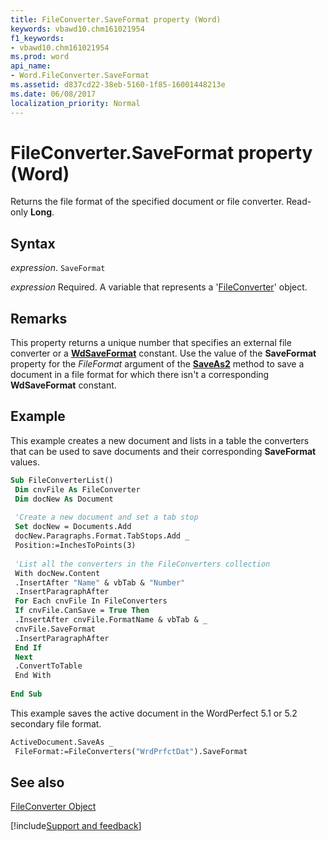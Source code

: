 ```yaml
---
title: FileConverter.SaveFormat property (Word)
keywords: vbawd10.chm161021954
f1_keywords:
- vbawd10.chm161021954
ms.prod: word
api_name:
- Word.FileConverter.SaveFormat
ms.assetid: d837cd22-38eb-5160-1f85-16001448213e
ms.date: 06/08/2017
localization_priority: Normal
---
```



# FileConverter.SaveFormat property (Word)

Returns the file format of the specified document or file converter. Read-only  **Long**.


## Syntax

_expression_. `SaveFormat`

_expression_ Required. A variable that represents a '[FileConverter](Word.FileConverter.md)' object.


## Remarks

This property returns a unique number that specifies an external file converter or a  **[WdSaveFormat](Word.WdSaveFormat.md)** constant. Use the value of the **SaveFormat** property for the _FileFormat_ argument of the **[SaveAs2](Word.SaveAs2.md)** method to save a document in a file format for which there isn't a corresponding **WdSaveFormat** constant.


## Example

This example creates a new document and lists in a table the converters that can be used to save documents and their corresponding  **SaveFormat** values.


```vb
Sub FileConverterList() 
 Dim cnvFile As FileConverter 
 Dim docNew As Document 
 
 'Create a new document and set a tab stop 
 Set docNew = Documents.Add 
 docNew.Paragraphs.Format.TabStops.Add _ 
 Position:=InchesToPoints(3) 
 
 'List all the converters in the FileConverters collection 
 With docNew.Content 
 .InsertAfter "Name" & vbTab & "Number" 
 .InsertParagraphAfter 
 For Each cnvFile In FileConverters 
 If cnvFile.CanSave = True Then 
 .InsertAfter cnvFile.FormatName & vbTab & _ 
 cnvFile.SaveFormat 
 .InsertParagraphAfter 
 End If 
 Next 
 .ConvertToTable 
 End With 
 
End Sub
```

This example saves the active document in the WordPerfect 5.1 or 5.2 secondary file format.




```vb
ActiveDocument.SaveAs _ 
 FileFormat:=FileConverters("WrdPrfctDat").SaveFormat
```


## See also


[FileConverter Object](Word.FileConverter.md)

[!include[Support and feedback](~/includes/feedback-boilerplate.md)]